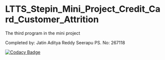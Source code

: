 # LTTS_Stepin_Mini_Project_Credit_Card_Customer_Attrition
The third program in the mini project

Completed by: Jatin Aditya Reddy Seerapu
PS. No: 267118

[![Codacy Badge](https://app.codacy.com/project/badge/Grade/be12d2ae1c6045e48c6f0ae5b2ed1fb9)](https://www.codacy.com/gh/jatin-aditya-reddy/LTTS_Stepin_Mini_Project_Credit_Card_Customer_Attrition/dashboard?utm_source=github.com&amp;utm_medium=referral&amp;utm_content=jatin-aditya-reddy/LTTS_Stepin_Mini_Project_Credit_Card_Customer_Attrition&amp;utm_campaign=Badge_Grade)
